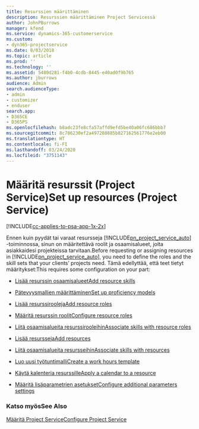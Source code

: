 ```yaml
---
title: Resurssien määrittäminen
description: Resurssien määrittäminen Project Servicessä
author: JohnPBurrows
manager: kfend
ms.service: dynamics-365-customerservice
ms.custom:
- dyn365-projectservice
ms.date: 8/03/2018
ms.topic: article
ms.prod: ''
ms.technology: ''
ms.assetid: 5480d281-f4b0-4cdb-8445-e40ad0f9b765
ms.author: jburrows
audience: Admin
search.audienceType:
- admin
- customizer
- enduser
search.app:
- D365CE
- D365PS
ms.openlocfilehash: b8adc23fe8cfa57affd9efd5be40a06fc686bbb7
ms.sourcegitcommit: 8c786230ef2a497280885b827162561776e2eb00
ms.translationtype: HT
ms.contentlocale: fi-FI
ms.lasthandoff: 03/24/2020
ms.locfileid: "3751143"
---
```

# <a name="set-up-resources-project-service"></a><span data-ttu-id="59462-103">Määritä resurssit (Project Service)</span><span class="sxs-lookup"><span data-stu-id="59462-103">Set up resources (Project Service)</span></span>

[!INCLUDE[cc-applies-to-psa-app-1x-2x](../includes/cc-applies-to-psa-app-1x-2x.md)]

<span data-ttu-id="59462-104">Ennen kuin pyydät tai varaat resursseja [!INCLUDE[pn_project_service_auto](../includes/pn-project-service-auto.md)] -toiminnossa, sinun on määritettävä roolit ja osaamisalueet, joita asiakkaidesi projekteissa tarvitaan.</span><span class="sxs-lookup"><span data-stu-id="59462-104">Before requesting or assigning resources in [!INCLUDE[pn_project_service_auto](../includes/pn-project-service-auto.md)], you need to define the roles and the skill sets that your clients’ projects need.</span></span> <span data-ttu-id="59462-105">Tämä edellyttää, että teet tietyt määritykset:</span><span class="sxs-lookup"><span data-stu-id="59462-105">This requires some configuration on your part:</span></span>  
  
-   [<span data-ttu-id="59462-106">Lisää resurssin osaamisalueet</span><span class="sxs-lookup"><span data-stu-id="59462-106">Add resource skills</span></span>](../project-service/add-resource-skills.md)  
  
-   [<span data-ttu-id="59462-107">Pätevyysmallien määrittäminen</span><span class="sxs-lookup"><span data-stu-id="59462-107">Set up proficiency models</span></span>](../project-service/set-up-proficiency-models.md)  
  
-   [<span data-ttu-id="59462-108">Lisää resurssirooleja</span><span class="sxs-lookup"><span data-stu-id="59462-108">Add resource roles</span></span>](../project-service/add-resource-roles.md)  
  
-   [<span data-ttu-id="59462-109">Määritä resurssin roolit</span><span class="sxs-lookup"><span data-stu-id="59462-109">Configure resource roles</span></span>](../project-service/configure-resource-roles.md)  
  
-   [<span data-ttu-id="59462-110">Liitä osaamisalueita resurssirooleihin</span><span class="sxs-lookup"><span data-stu-id="59462-110">Associate skills with resource roles</span></span>](../project-service/associate-skills-with-resource-roles.md)  
  
-   [<span data-ttu-id="59462-111">Lisää resursseja</span><span class="sxs-lookup"><span data-stu-id="59462-111">Add resources</span></span>](../project-service/add-resources.md)  
  
-   [<span data-ttu-id="59462-112">Liitä osaamisalueita resursseihin</span><span class="sxs-lookup"><span data-stu-id="59462-112">Associate skills with resources</span></span>](../project-service/associate-skills-with-resources.md)  
  
-   [<span data-ttu-id="59462-113">Luo uusi työtuntimalli</span><span class="sxs-lookup"><span data-stu-id="59462-113">Create a work hours template</span></span>](../project-service/create-work-hours-template.md)  
  
-   [<span data-ttu-id="59462-114">Käytä kalenteria resurssille</span><span class="sxs-lookup"><span data-stu-id="59462-114">Apply a calendar to a resource</span></span>](../project-service/apply-calendar-resource.md)  
  
-   [<span data-ttu-id="59462-115">Määritä lisäparametrien asetukset</span><span class="sxs-lookup"><span data-stu-id="59462-115">Configure additional parameters settings</span></span>](../project-service/configure-additional-parameters-settings.md)  
  
### <a name="see-also"></a><span data-ttu-id="59462-116">Katso myös</span><span class="sxs-lookup"><span data-stu-id="59462-116">See Also</span></span>  
 [<span data-ttu-id="59462-117">Määritä Project Service</span><span class="sxs-lookup"><span data-stu-id="59462-117">Configure Project Service</span></span>](../project-service/configure.md)
